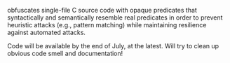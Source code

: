 obfuscates single-file C source code with opaque predicates that syntactically and semantically resemble real predicates in order to prevent heuristic attacks (e.g., pattern matching) while maintaining resilience against automated attacks. 

Code will be available by the end of July, at the latest. Will try to clean up obvious code smell and documentation! 
